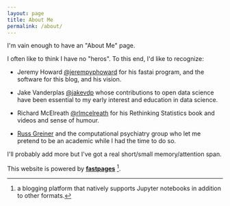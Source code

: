 ```yaml
---
layout: page
title: About Me
permalink: /about/
---
```


I'm vain enough to have an "About Me" page.

I often like to think I have no "heros". To this end, I'd like to recognize:

- Jeremy Howard [@jerempyphoward](https://twitter.com/jeremyphoward?ref_src=twsrc%5Egoogle%7Ctwcamp%5Eserp%7Ctwgr%5Eauthor) for his fastai program, and the software for this blog, and his vision.

- Jake Vanderplas [@jakevdp](https://twitter.com/jakevdp?ref_src=twsrc%5Egoogle%7Ctwcamp%5Eserp%7Ctwgr%5Eauthor) whose contributions to open data science have been essential to my
early interest and education in data science.

- Richard McElreath [@rlmcelreath](https://twitter.com/rlmcelreath?ref_src=twsrc%5Egoogle%7Ctwcamp%5Eserp%7Ctwgr%5Eauthor) for his Rethinking Statistics book and videos and sense of humour.

- [Russ Greiner](https://rgreiner6.wixsite.com/greiner) and the computational psychiatry group who let me pretend to be an academic while I had the time to do so.

I'll probably add more but I've got a real short/small memory/attention span.

This website is powered by **[fastpages](https://github.com/fastai/fastpages)** [^1].



[^1]:a blogging platform that natively supports Jupyter notebooks in addition to other formats.
<!--  -->
